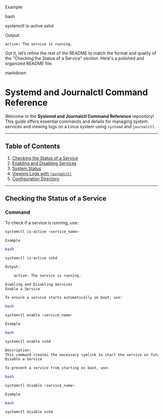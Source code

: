 Example

bash

systemctl is-active sshd

Output:

    active: The service is running.
Got it, let’s refine the rest of the README to match the format and quality of the "Checking the Status of a Service" section. Here's a polished and organized README file:

markdown

# Systemd and Journalctl Command Reference

Welcome to the **Systemd and Journalctl Command Reference** repository! This guide offers essential commands and details for managing system services and viewing logs on a Linux system using `systemd` and `journalctl`.

---

## Table of Contents

1. [Checking the Status of a Service](#checking-the-status-of-a-service)
2. [Enabling and Disabling Services](#enabling-and-disabling-services)
3. [System Status](#system-status)
4. [Viewing Logs with `journalctl`](#viewing-logs-with-journalctl)
5. [Configuration Directory](#configuration-directory)

---

## Checking the Status of a Service

### Command
To check if a service is running, use:
```bash
systemctl is-active <service_name>

Example

bash

systemctl is-active sshd

Output:

    active: The service is running.

Enabling and Disabling Services
Enable a Service

To ensure a service starts automatically on boot, use:

bash

systemctl enable <service_name>

Example

bash

systemctl enable sshd

Description:
This command creates the necessary symlink to start the service on future boots.
Disable a Service

To prevent a service from starting on boot, use:

bash

systemctl disable <service_name>

Example

bash

systemctl disable sshd
